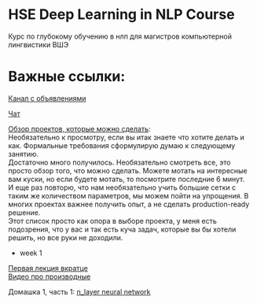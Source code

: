 # HSE Deep Learning in NLP Course
Курс по глубокому обучению в нлп для магистров компьютерной лингвистики ВШЭ

# Важные ссылки:
[Канал с объявлениями](https://t.me/hse_dl_nlp)

[Чат](https://t.me/joinchat/Bp0V0UPTLBJHv3o7XiBFaA)

[Обзор проектов, которые можно сделать](https://youtu.be/TLauwjPkbS0):  
Необязательно к просмотру, если вы итак знаете что хотите делать и как. Формальные требования сформулирую думаю к следующему занятию.  
Достаточно много получилось. Необязательно смотреть все, это просто обзор того, что можно сделать. Можете мотать на интересные вам куски, но если будете мотать, то посмотрите последние 6 минут.  
И еще раз повторю, что нам необязательно учить большие сетки с таким же количеством параметров, мы можем пойти на упрощения. В многих проектах важнее получить опыт, а не сделать production-ready решение.  
Этот список просто как опора в выборе проекта, у меня есть подозрения, что у вас и так есть куча задач, которые вы бы хотели решить, но все руки не доходили.

- week 1

[Первая лекция вкратце](https://youtu.be/jEMdv9fW2ZA)  
[Видео про производные](https://youtu.be/tZ0yCzWfbZc)

Домашка 1, часть 1: [n_layer neural network](https://github.com/BobaZooba/HSE-Deep-Learning-in-NLP-Course/blob/master/week_01/neural_network/Homework%201.1.ipynb)



